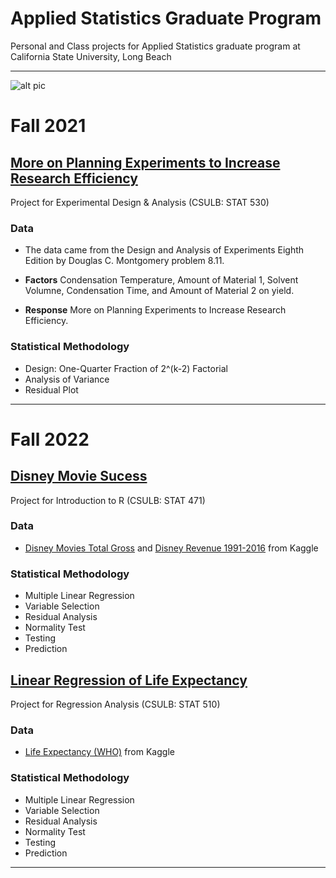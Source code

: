 # Applied Statistics Graduate Program
Personal and Class projects for Applied Statistics graduate program at California State University, Long Beach

---

![alt pic](https://www.csulb.edu/sites/default/files/groups/marketing-communications/zoombks/zoombackgrounds_16.jpg)

# Fall 2021 

## [More on Planning Experiments to Increase Research Efficiency](https://github.com/OKcomputer626/Applied_Statistics_Grad_Projects/tree/main/More%20on%20Planning%20Experiments%20to%20Increase%20Research%20Efficiency)

Project for Experimental Design & Analysis (CSULB: STAT 530)

### Data

* The data came from the Design and Analysis of Experiments Eighth Edition by Douglas C. Montgomery problem 8.11.

* **Factors** Condensation Temperature, Amount of Material 1, Solvent Volumne, Condensation Time, and Amount of Material 2 on yield.
* **Response** More on Planning Experiments to Increase Research Efficiency.

### Statistical Methodology

* Design: One-Quarter Fraction of 2^(k-2) Factorial
* Analysis of Variance
* Residual Plot

---

# Fall 2022

## [Disney Movie Sucess](https://github.com/OKcomputer626/Applied_Statistics_Grad_Projects/tree/main/Disney%20Movie%20Sucess)

Project for Introduction to R (CSULB: STAT 471)

### Data

* [Disney Movies Total Gross](https://www.kaggle.com/datasets/thedevastator/disney-character-success-a-comprehensive-analysi?select=disney_movies_total_gross.csv) and [Disney Revenue 1991-2016](https://www.kaggle.com/datasets/thedevastator/disney-character-success-a-comprehensive-analysi?select=disney_revenue_1991-2016.csv) from Kaggle

### Statistical Methodology

* Multiple Linear Regression 
* Variable Selection 
* Residual Analysis 
* Normality Test
* Testing 
* Prediction


## [Linear Regression of Life Expectancy]()

Project for Regression Analysis (CSULB: STAT 510)

### Data

* [Life Expectancy (WHO)](https://www.kaggle.com/datasets/kumarajarshi/life-expectancy-who?select=Life+Expectancy+Data.csv) from Kaggle

### Statistical Methodology

* Multiple Linear Regression 
* Variable Selection 
* Residual Analysis 
* Normality Test
* Testing 
* Prediction

---
